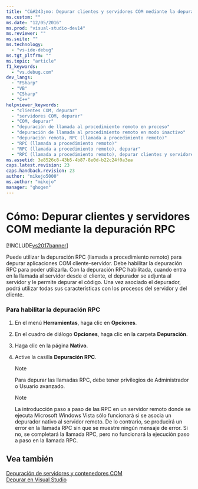 ```yaml
---
title: "C&#243;mo: Depurar clientes y servidores COM mediante la depuraci&#243;n RPC | Microsoft Docs"
ms.custom: ""
ms.date: "12/05/2016"
ms.prod: "visual-studio-dev14"
ms.reviewer: ""
ms.suite: ""
ms.technology: 
  - "vs-ide-debug"
ms.tgt_pltfrm: ""
ms.topic: "article"
f1_keywords: 
  - "vs.debug.com"
dev_langs: 
  - "FSharp"
  - "VB"
  - "CSharp"
  - "C++"
helpviewer_keywords: 
  - "clientes COM, depurar"
  - "servidores COM, depurar"
  - "COM, depurar"
  - "depuración de llamada al procedimiento remoto en proceso"
  - "depuración de llamada al procedimiento remoto en modo inactivo"
  - "depuración remota, RPC (llamada a procedimiento remoto)"
  - "RPC (llamada a procedimiento remoto)"
  - "RPC (llamada a procedimiento remoto), depurar"
  - "RPC (llamada a procedimiento remoto), depurar clientes y servidores COM"
ms.assetid: 3e8526c8-43b5-4b87-8e0d-b22c24f0a3ea
caps.latest.revision: 23
caps.handback.revision: 23
author: "mikejo5000"
ms.author: "mikejo"
manager: "ghogen"
---
```

# C&#243;mo: Depurar clientes y servidores COM mediante la depuraci&#243;n RPC
[!INCLUDE[vs2017banner](../code-quality/includes/vs2017banner.md)]

Puede utilizar la depuración RPC \(llamada a procedimiento remoto\) para depurar aplicaciones COM cliente\-servidor.  Debe habilitar la depuración RPC para poder utilizarla.  Con la depuración RPC habilitada, cuando entra en la llamada al servidor desde el cliente, el depurador se adjunta al servidor y le permite depurar el código.  Una vez asociado el depurador, podrá utilizar todas sus características con los procesos del servidor y del cliente.  
  
### Para habilitar la depuración RPC  
  
1.  En el menú **Herramientas**, haga clic en **Opciones**.  
  
2.  En el cuadro de diálogo **Opciones**, haga clic en la carpeta **Depuración**.  
  
3.  Haga clic en la página **Nativo**.  
  
4.  Active la casilla **Depuración RPC**.  
  
    > [!NOTE]
    >  Para depurar las llamadas RPC, debe tener privilegios de Administrador o Usuario avanzado.  
  
    > [!NOTE]
    >  La introducción paso a paso de las RPC en un servidor remoto donde se ejecuta Microsoft Windows Vista sólo funcionará si se asocia un depurador nativo al servidor remoto.  De lo contrario, se producirá un error en la llamada RPC sin que se muestre ningún mensaje de error.  Si no, se completará la llamada RPC, pero no funcionará la ejecución paso a paso en la llamada RPC.  
  
## Vea también  
 [Depuración de servidores y contenedores COM](../debugger/com-server-and-container-debugging.md)   
 [Depurar en Visual Studio](../debugger/debugging-in-visual-studio.md)